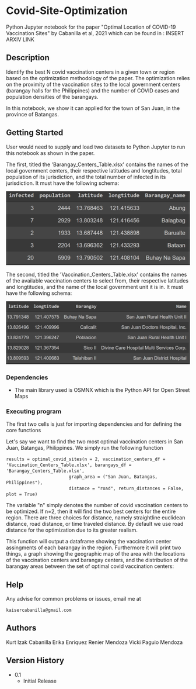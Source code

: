 # Covid-Site-Optimization
Python Jupyter notebook for the paper "Optimal Location of COVID-19 Vaccination Sites" by Cabanilla et al, 2021 which can be found in : INSERT ARXIV LINK

## Description

Identify the best N covid vaccination centers in a given town or region based on the optimization methodology of the paper.  The optimization relies on the proximity of the vaccination sites to the local government centers (barangay halls for the Philippines) and the number of COVID cases and population densities of the barangays.

In this notebook, we show it can applied for the town of San Juan, in the province of Batangas. 

## Getting Started

User would need to supply and load two datasets to Python Jupyter to run this notebook as shown in the paper.  

The first, titled the 'Barangay_Centers_Table.xlsx' contains the names of the local government centers, their respective latitudes and longtitudes, total population of its jurisdiction, and the total number of infected in its jurisdiction.  It must have the following schema:

![Screenshot](Barangay_Centers_Table.png)


The second, titled the 'Vaccination_Centers_Table.xlsx' contains the names of the available vaccination centers to select from, their respective latitudes and longtitudes, and the name of the local government unit it is in.  It must have the following schema:

![Screenshot](Vaccination_Centers_Table.png)

### Dependencies

* The main library used is OSMNX which is the Python API for Open Street Maps

### Executing program
The first two cells is just for importing dependencies and for defining the core functions

Let's say we want to find the two most optimal vaccination centers in San Juan, Batangas, Philippines.  We simply run the following function
```
results = optimal_covid_sites(n = 2, vaccination_centers_df = 'Vaccination_Centers_Table.xlsx', barangays_df = 'Barangay_Centers_Table.xlsx',
                        graph_area = ("San Juan, Batangas, Philippines"),
                        distance = "road", return_distances = False, plot = True)
```
The variable "n" simply denotes the number of covid vaccination centers to be optimized.  If n=2, then it will find the two best centers for the entire region.  There are three choices for distance, namely straightline euclidean distance, road distance, or time traveled distance.  By default we use road distance for the optimization due to its greater realism.

This function will output a dataframe showing the vaccination center assingments of each barangay in the region.  Furthermore it will print two things, a graph showing the geographic map of the area with the locations of the vaccination centers and barangay centers, and the distribution of the barangay areas between the set of optimal covid vaccination centers:



## Help

Any advise for common problems or issues, email me at
```
kaisercabanilla@gmail.com
```

## Authors
Kurt Izak Cabanilla
Erika Enriquez
Renier Mendoza
Vicki Paguio Mendoza

## Version History
* 0.1
    * Initial Release

